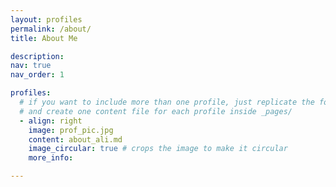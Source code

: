 ```yaml
---
layout: profiles
permalink: /about/
title: About Me

description: 
nav: true
nav_order: 1

profiles:
  # if you want to include more than one profile, just replicate the following block
  # and create one content file for each profile inside _pages/
  - align: right
    image: prof_pic.jpg
    content: about_ali.md
    image_circular: true # crops the image to make it circular
    more_info: 

---
```

